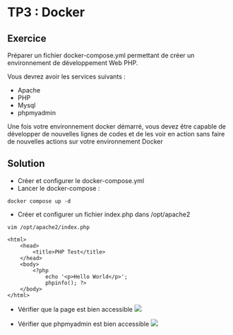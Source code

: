 # TP3 : Docker

## Exercice 

Préparer un fichier docker-compose.yml permettant de créer un environnement de développement Web PHP.

Vous devrez avoir les services suivants :

* Apache
* PHP
* Mysql
* phpmyadmin

Une fois votre environnement docker démarré, vous devez être capable de développer de nouvelles lignes de codes et de les voir en action sans faire de nouvelles actions sur votre environnement Docker

## Solution
* Créer et configurer le docker-compose.yml
* Lancer le docker-compose : 
```
docker compose up -d
```
* Créer et configurer un fichier index.php dans /opt/apache2
```
vim /opt/apache2/index.php

<html>
    <head>
        <title>PHP Test</title>
    </head>
    <body>
        <?php 
            echo '<p>Hello World</p>';
            phpinfo(); ?>
    </body>
</html>
```
* Vérifier que la page est bien accessible
![](https://i.imgur.com/MNi926E.png)

* Vérifier que phpmyadmin est bien accessible
![](https://i.imgur.com/fEe8Qkt.png)


